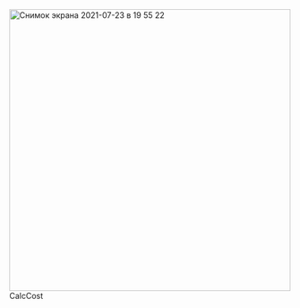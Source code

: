 <img width="502" alt="Снимок экрана 2021-07-23 в 19 55 22" src="https://user-images.githubusercontent.com/64588396/126816004-c9ea7868-8e2c-456e-96d4-c3c740e9edf2.png">
CalcCost
